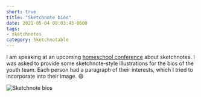 ```yaml
---
short: true
title: "Sketchnote bios"
date: 2021-05-04 09:03:43-0600
tags:
- sketchnotes
category: Sketchnotable
---
```


I am speaking at an upcoming [homeschool conference](https://ldshe.org) about sketchnotes. I was asked to provide some sketchnote-style illustrations for the bios of the youth team. Each person had a paragraph of their interests, which I tried to incorporate into their image. 😄

![Sketchnote bios](https://media.bennorris.org/images/sketchnotable/uploads/2021/967bebec97.jpg)
